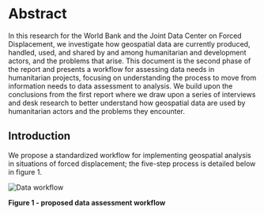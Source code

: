 # Abstract
In this research for the World Bank and the Joint Data Center on Forced Displacement, we investigate how geospatial data are currently produced, handled, used, and shared by and among humanitarian and development actors, and the problems that arise. This document is the second phase of the report and presents a workflow for assessing data needs in humanitarian projects, focusing on understanding the process to move from information needs to data assessment to analysis. We build upon the conclusions from the first report where we draw upon a series of interviews and desk research to better understand how geospatial data are used by humanitarian actors and the problems they encounter.

## Introduction
We propose a standardized workflow for implementing geospatial analysis in situations of forced displacement; the five-step process is detailed below in figure 1.

![Data workflow](docs/images/D_1b_Fig1.png)

**Figure 1 - proposed data assessment workflow**
